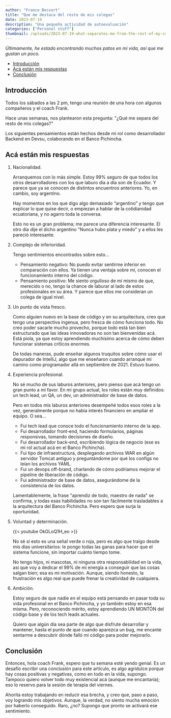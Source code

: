 ```yaml
---
author: "Franco Becvort"
title: "Que me destaca del resto de mis colegas"
date: 2023-07-19
description: "Una pequeña actividad de autoevaluación"
categories: ["Personal stuff"]
thumbnail: /uploads/2023-07-19-what-separates-me-from-the-rest-of-my-colleagues/DALLE2023-12-1920.54.12.png
---
```


_Últimamente, he estado encontrando muchos patos en mi vida, así que me gustan un poco._

<!-- TOC -->
  * [Introducción](#introducción)
  * [Acá están mis respuestas](#acá-están-mis-respuestas)
  * [Conclusión](#conclusión)
<!-- TOC -->

## Introducción

Todos los sábados a las 2 pm, tengo una reunión de una hora con algunos compañeros y el coach Frank.

Hace unas semanas, nos plantearon esta pregunta: "¿Qué me separa del resto de mis colegas?"

Los siguientes pensamientos están hechos desde mi rol como desarrollador Backend en Devsu, colaborando en el Banco Pichincha.

## Acá están mis respuestas

1. Nacionalidad.

   Arranquemos con lo más simple. Estoy 99% seguro de que todos los otros desarrolladores con los que laburo día a día son de Ecuador. Y parece que ya se conocen de distintos encuentros anteriores. Yo, en cambio, soy argentino.

   Hay momentos en los que digo algo demasiado “argentino” y tengo que explicar lo que quise decir, o empiezan a hablar de la cotidianidad ecuatoriana, y no agarro toda la conversa.

   Esto no es un gran problema; me parece una diferencia interesante. El otro día dije el dicho argentino "Nunca hubo plata y miedo" y a ellos les pareció interesante.

2. Complejo de inferioridad.

   Tengo sentimientos encontrados sobre esto...

    - Pensamiento negativo: No puedo evitar sentirme inferior en comparación con ellos. Ya tienen una ventaja sobre mí, conocen el funcionamiento interno del código.
    - Pensamiento positivo: Me siento orgulloso de mí mismo de que, merecido o no, tengo la chance de laburar al lado de estos profesionales en su área. Y parece que ellos me consideran un colega de igual nivel.

3. Un punto de vista fresco.

   Como alguien nuevo en la base de código y en su arquitectura, creo que tengo una perspectiva ingenua, pero fresca de cómo funciona todo. No creo poder sacarle mucho provecho, porque todo está tan bien estructurado que las ideas innovadoras no son tan bienvenidas acá. Está piola, ya que estoy aprendiendo muchísimo acerca de cómo deben funcionar sistemas críticos enormes.

   De todas maneras, pude enseñar algunos truquitos sobre cómo usar el depurador de IntelliJ, algo que me enseñaron cuando arranqué mi camino como programador allá en septiembre de 2021. Estuvo bueno.

4. Experiencia profesional.

   No sé mucho de sus laburos anteriores, pero pienso que acá tengo un gran punto a mi favor. En mi grupo actual, los roles están muy definidos: un tech lead, un QA, un dev, un administrador de base de datos.

   Pero en todos mis laburos anteriores desempeñé todos esos roles a la vez, generalmente porque no había interés financiero en ampliar el equipo. O sea...

    - Fui tech lead que conoce todo el funcionamiento interno de la app.
    - Fui desarrollador front-end, haciendo formularios, páginas responsivas, tomando decisiones de diseño.
    - Fui desarrollador back-end, escribiendo lógica de negocio (ese es mi rol actual acá en el Banco Pichincha).
    - Fui tipo de infraestructura, desplegando archivos WAR en algún servidor Tomcat antiguo y preguntándome por qué los configs no leían los archivos YAML.
    - Fui un devops off-brand, charlando de cómo podríamos mejorar el pipeline de liberación de código.
    - Fui administrador de base de datos, asegurándome de la consistencia de los datos.

   Lamentablemente, la frase "aprendiz de todo, maestro de nada" se confirma, y todas esas habilidades no son tan fácilmente trasladables a la arquitectura del Banco Pichincha. Pero espero que surja la oportunidad.

5. Voluntad y determinación.

   {{< youtube OkGLoQ1H_eo >}}

   No sé si esto es una señal verde o roja, pero es algo que traigo desde mis días universitarios: le pongo todas las ganas para hacer que el sistema funcione, sin importar cuánto tiempo tome.

   No tengo hijos, ni mascotas, ni ninguna otra responsabilidad en la vida, así que voy a dedicar el 99% de mi energía a conseguir que las cosas salgan bien; esa es mi motivación. Aunque, siendo honesto, la frustración es algo real que puede frenar la creatividad de cualquiera.

6. Ambición.

   Estoy seguro de que nadie en el equipo está pensando en pasar toda su vida profesional en el Banco Pichincha, y yo también estoy en esa misma. Pero, reconociendo mérito, estoy aprendiendo UN MONTÓN del código base y de los tech leads actuales.

   Quiero que algún día sea parte de algo que disfrute desarrollar y mantener, hasta el punto de que cuando aparezca un bug, me encante sentarme a descubrir dónde falló mi código para poder mejorarlo.

## Conclusión

Entonces, hola coach Frank, espero que tu semana esté yendo genial. Es un desafío escribir una conclusión para este artículo, es algo agridulce porque hay cosas positivas y negativas, como en todo en la vida, supongo. Tampoco quiero volver todo muy existencial acá (aunque me encantaría); eso lo reservo para la sesión de terapia del viernes.

Ahorita estoy trabajando en reducir esa brecha, y creo que, paso a paso, voy logrando mis objetivos. Aunque, la verdad, no siento mucha emoción por haberlo conseguido. Raro, ¿no? Supongo que pronto se activará ese sentimiento.